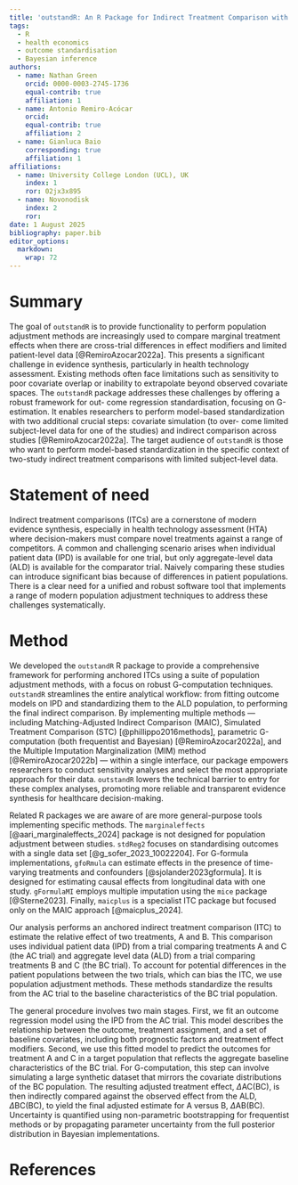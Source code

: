 ```yaml
---
title: 'outstandR: An R Package for Indirect Treatment Comparison with Limited Subject-Level Data'
tags:
  - R
  - health economics
  - outcome standardisation
  - Bayesian inference
authors:
  - name: Nathan Green
    orcid: 0000-0003-2745-1736
    equal-contrib: true
    affiliation: 1
  - name: Antonio Remiro-Acócar
    orcid: 
    equal-contrib: true
    affiliation: 2
  - name: Gianluca Baio
    corresponding: true
    affiliation: 1
affiliations:
  - name: University College London (UCL), UK
    index: 1
    ror: 02jx3x895
  - name: Novonodisk
    index: 2
    ror: 
date: 1 August 2025
bibliography: paper.bib
editor_options: 
  markdown: 
    wrap: 72
---
```


# Summary

The goal of `outstandR` is to provide functionality to perform
population adjustment methods are increasingly used to compare marginal
treatment effects when there are cross-trial differences in effect
modifiers and limited patient-level data [@RemiroAzocar2022a]. This
presents a significant challenge in evidence synthesis, particularly in
health technology assessment. Existing methods often face limitations
such as sensitivity to poor covariate overlap or inability to
extrapolate beyond observed covariate spaces. The `outstandR` package
addresses these challenges by offering a robust framework for out- come
regression standardisation, focusing on G-estimation. It enables
researchers to perform model-based standardization with two additional
crucial steps: covariate simulation (to over- come limited subject-level
data for one of the studies) and indirect comparison across studies
[@RemiroAzocar2022a]. The target audience of `outstandR` is those who
want to perform model-based standardization in the specific context of
two-study indirect treatment comparisons with limited subject-level
data.

# Statement of need

Indirect treatment comparisons (ITCs) are a cornerstone of modern
evidence synthesis, especially in health technology assessment (HTA)
where decision-makers must compare novel treatments against a range of
competitors. A common and challenging scenario arises when individual
patient data (IPD) is available for one trial, but only aggregate-level
data (ALD) is available for the comparator trial. Naively comparing
these studies can introduce significant bias because of differences in
patient populations. There is a clear need for a unified and robust
software tool that implements a range of modern population adjustment
techniques to address these challenges systematically.

# Method

We developed the `outstandR` R package to provide a comprehensive
framework for performing anchored ITCs using a suite of population
adjustment methods, with a focus on robust G-computation techniques.
`outstandR` streamlines the entire analytical workflow: from fitting
outcome models on IPD and standardizing them to the ALD population, to
performing the final indirect comparison. By implementing multiple
methods — including Matching-Adjusted Indirect Comparison (MAIC),
Simulated Treatment Comparison (STC) [@phillippo2016methods], parametric
G-computation (both frequentist and Bayesian) [@RemiroAzocar2022a], and
the Multiple Imputation Marginalization (MIM) method
[@RemiroAzocar2022b] — within a single interface, our package empowers
researchers to conduct sensitivity analyses and select the most
appropriate approach for their data. `outstandR` lowers the technical
barrier to entry for these complex analyses, promoting more reliable and
transparent evidence synthesis for healthcare decision-making.

Related R packages we are aware of are more general-purpose tools
implementing specific methods. The `marginaleffects` [@aari_marginaleffects_2024] package is not
designed for population adjustment between studies. `stdReg2` focuses on
standardising outcomes with a single data set [@g_sofer_2023_10022204].
For G-formula
implementations, `gfoRmula` can estimate effects in the presence of
time-varying treatments and confounders [@sjolander2023gformula]. It is designed for estimating
causal effects from longitudinal data with one study. `gFormulaMI`
employs multiple imputation using the `mice` package [@Sterne2023]. Finally,
`maicplus` is a specialist ITC package but focused only on the MAIC
approach [@maicplus_2024].

Our analysis performs an anchored indirect treatment comparison (ITC) to
estimate the relative effect of two treatments, A and B. This comparison
uses individual patient data (IPD) from a trial comparing treatments A
and C (the AC trial) and aggregate level data (ALD) from a trial
comparing treatments B and C (the BC trial). To account for potential
differences in the patient populations between the two trials, which can
bias the ITC, we use population adjustment methods. These methods
standardize the results from the AC trial to the baseline
characteristics of the BC trial population.

The general procedure involves two main stages. First, we fit an outcome
regression model using the IPD from the AC trial. This model describes
the relationship between the outcome, treatment assignment, and a set of
baseline covariates, including both prognostic factors and treatment
effect modifiers. Second, we use this fitted model to predict the
outcomes for treatment A and C in a target population that reflects the
aggregate baseline characteristics of the BC trial. For G-computation,
this step can involve simulating a large synthetic dataset that mirrors
the covariate distributions of the BC population. The resulting adjusted
treatment effect, $\Delta$AC(BC), is then indirectly compared against
the observed effect from the ALD, $\Delta$BC(BC), to yield the final
adjusted estimate for A versus B, $\Delta$AB(BC). Uncertainty is
quantified using non-parametric bootstrapping for frequentist methods or
by propagating parameter uncertainty from the full posterior
distribution in Bayesian implementations.

# References
